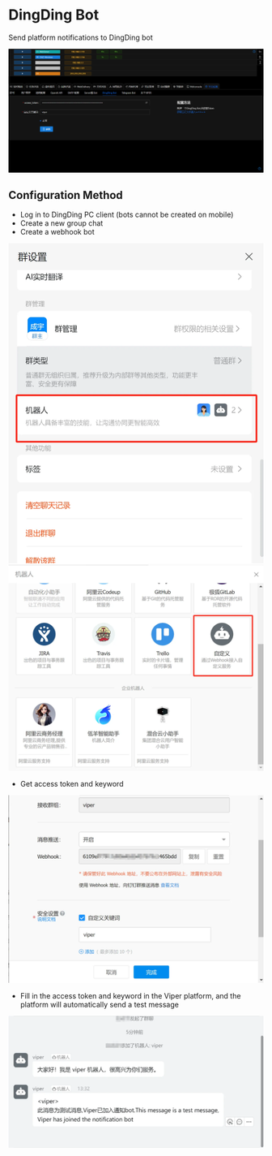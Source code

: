 # DingDing Bot

Send platform notifications to DingDing bot

![img_1.png](webp/dingding_bot/img_1.png)

## Configuration Method
- Log in to DingDing PC client (bots cannot be created on mobile)
- Create a new group chat
- Create a webhook bot

![img_2.png](webp/dingding_bot/img_2.png)
![img_3.png](webp/dingding_bot/img_3.png)

- Get access token and keyword

![img_4.png](webp/dingding_bot/img_4.png)

- Fill in the access token and keyword in the Viper platform, and the platform will automatically send a test message

![img_5.png](webp/dingding_bot/img_5.png)
